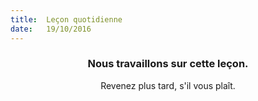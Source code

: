 ```yaml
---
title:  Leçon quotidienne
date:   19/10/2016
---
```


### <center>Nous travaillons sur cette leçon.</center>
<center>Revenez plus tard, s'il vous plaît.</center>
